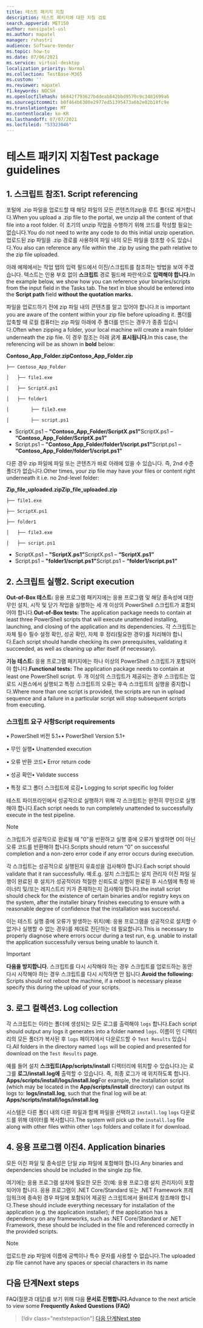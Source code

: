 ```yaml
---
title: 테스트 패키지 지침
description: 테스트 패키지에 대한 지침 검토
search.appverid: MET150
author: mansipatel-usl
ms.author: mapatel
manager: rshastri
audience: Software-Vendor
ms.topic: how-to
ms.date: 07/06/2021
ms.service: virtual-desktop
localization_priority: Normal
ms.collection: TestBase-M365
ms.custom: ''
ms.reviewer: mapatel
f1.keywords: NOCSH
ms.openlocfilehash: b6842f793627bddeab842bbd9570c9c3481699a6
ms.sourcegitcommit: b0f464b6300e2977ed51395473a6b2e02b18fc9e
ms.translationtype: MT
ms.contentlocale: ko-KR
ms.lasthandoff: 07/07/2021
ms.locfileid: "53323046"
---
```

# <a name="test-package-guidelines"></a><span data-ttu-id="95dcb-103">테스트 패키지 지침</span><span class="sxs-lookup"><span data-stu-id="95dcb-103">Test package guidelines</span></span>

## <a name="1---script-referencing"></a><span data-ttu-id="95dcb-104">1. 스크립트 참조</span><span class="sxs-lookup"><span data-stu-id="95dcb-104">1.   Script referencing</span></span>

<span data-ttu-id="95dcb-105">포털에 .zip 파일을 업로드할 때 해당 파일의 모든 콘텐츠의zip을 루트 폴더로 제거합니다.</span><span class="sxs-lookup"><span data-stu-id="95dcb-105">When you upload a .zip file to the portal, we unzip all the content of that file into a root folder.</span></span> <span data-ttu-id="95dcb-106">이 초기의 unzip 작업을 수행하기 위해 코드를 작성할 필요는 없습니다.</span><span class="sxs-lookup"><span data-stu-id="95dcb-106">You do not need to write any code to do this initial unzip operation.</span></span> <span data-ttu-id="95dcb-107">업로드된 zip 파일을 .zip 경로를 사용하여 파일 내의 모든 파일을 참조할 수도 있습니다.</span><span class="sxs-lookup"><span data-stu-id="95dcb-107">You also can reference any file within the .zip by using the path relative to the zip file uploaded.</span></span>

<span data-ttu-id="95dcb-108">아래 예제에서는 작업 탭의 입력 필드에서 이진/스크립트를 참조하는 방법을 보여 주겠습니다. 텍스트는 인용 부호 없이 **스크립트** 경로 필드에 파란색으로 **입력해야 합니다.**</span><span class="sxs-lookup"><span data-stu-id="95dcb-108">In the example below, we show how you can reference your binaries/scripts from the input field in the Tasks tab. The text in blue should be entered into the **Script path** field **without the quotation marks.**</span></span>

<span data-ttu-id="95dcb-109">파일을 업로드하기 전에 zip 파일 내의 콘텐츠를 알고 있어야 합니다.</span><span class="sxs-lookup"><span data-stu-id="95dcb-109">It is important you are aware of the content within your zip file before uploading it.</span></span> <span data-ttu-id="95dcb-110">폴더를 압축할 때 로컬 컴퓨터는 zip 파일 아래에 주 폴더를 만드는 경우가 종종 있습니다.</span><span class="sxs-lookup"><span data-stu-id="95dcb-110">Often when zipping a folder, your local machine will create a main folder underneath the zip file.</span></span> <span data-ttu-id="95dcb-111">이 경우 참조는 아래 굵게 **표시됩니다.**</span><span class="sxs-lookup"><span data-stu-id="95dcb-111">In this case, the referencing will be as shown in **bold** below:</span></span>

 <span data-ttu-id="95dcb-112">**Contoso_App_Folder.zip**</span><span class="sxs-lookup"><span data-stu-id="95dcb-112">**Contoso_App_Folder.zip**</span></span>
~~~ 
├── Contoso_App_Folder

│   ├── file1.exe

│   ├── ScriptX.ps1

│   ├── folder1

│        ├── file3.exe

│        ├── script.ps1
~~~

  - <span data-ttu-id="95dcb-113">ScriptX.ps1 – **"Contoso_App_Folder/ScriptX.ps1"**</span><span class="sxs-lookup"><span data-stu-id="95dcb-113">ScriptX.ps1 – **“Contoso_App_Folder/ScriptX.ps1”**</span></span>
  - <span data-ttu-id="95dcb-114">Script.ps1 – **"Contoso_App_Folder/folder1/script.ps1"**</span><span class="sxs-lookup"><span data-stu-id="95dcb-114">Script.ps1 – **“Contoso_App_Folder/folder1/script.ps1”**</span></span>

<span data-ttu-id="95dcb-115">다른 경우 zip 파일에 파일 또는 콘텐츠가 바로 아래에 있을 수 있습니다. 즉, 2nd 수준 폴더가 없습니다.</span><span class="sxs-lookup"><span data-stu-id="95dcb-115">Other times, your zip file may have your files or content right underneath it i.e. no 2nd-level folder:</span></span>

 <span data-ttu-id="95dcb-116">**Zip_file_uploaded.zip**</span><span class="sxs-lookup"><span data-stu-id="95dcb-116">**Zip_file_uploaded.zip**</span></span>
~~~ 
├── file1.exe

├── ScriptX.ps1

├── folder1

│   ├── file3.exe

│   ├── script.ps1
~~~
  - <span data-ttu-id="95dcb-117">ScriptX.ps1 – **"ScriptX.ps1"**</span><span class="sxs-lookup"><span data-stu-id="95dcb-117">ScriptX.ps1 – **“ScriptX.ps1”**</span></span>
  - <span data-ttu-id="95dcb-118">Script.ps1 – **"folder1/script.ps1"**</span><span class="sxs-lookup"><span data-stu-id="95dcb-118">Script.ps1 – **“folder1/script.ps1”**</span></span>
  
## <a name="2---script-execution"></a><span data-ttu-id="95dcb-119">2. 스크립트 실행</span><span class="sxs-lookup"><span data-stu-id="95dcb-119">2.   Script execution</span></span>

<span data-ttu-id="95dcb-120">**Out-of-Box 테스트:** 응용 프로그램 패키지에는 응용 프로그램 및 해당 종속성에 대한 무인 설치, 시작 및 닫기 작업을 실행하는 세 개 이상의 PowerShell 스크립트가 포함되어야 합니다.</span><span class="sxs-lookup"><span data-stu-id="95dcb-120">**Out-of-Box tests:** The application package needs to contain at least three PowerShell scripts that will execute unattended installing, launching, and closing of the application and its dependencies.</span></span> <span data-ttu-id="95dcb-121">각 스크립트는 자체 필수 필수 설정 확인, 성공 확인, 자체 후 정리(필요한 경우)를 처리해야 합니다.</span><span class="sxs-lookup"><span data-stu-id="95dcb-121">Each script should handle checking its own prerequisites, validating it succeeded, as well as cleaning up after itself (if necessary).</span></span>

<span data-ttu-id="95dcb-122">**기능 테스트:** 응용 프로그램 패키지에는 하나 이상의 PowerShell 스크립트가 포함되어야 합니다.</span><span class="sxs-lookup"><span data-stu-id="95dcb-122">**Functional tests:** The application package needs to contain at least one PowerShell script.</span></span> <span data-ttu-id="95dcb-123">두 개 이상의 스크립트가 제공되는 경우 스크립트는 업로드 시퀀스에서 실행되고 특정 스크립트의 오류는 후속 스크립트의 실행을 중지합니다.</span><span class="sxs-lookup"><span data-stu-id="95dcb-123">Where more than one script is provided, the scripts are run in upload sequence and a failure in a particular script will stop subsequent scripts from executing.</span></span>

### <a name="script-requirements"></a><span data-ttu-id="95dcb-124">스크립트 요구 사항</span><span class="sxs-lookup"><span data-stu-id="95dcb-124">Script requirements</span></span>

<span data-ttu-id="95dcb-125">• PowerShell 버전 5.1+</span><span class="sxs-lookup"><span data-stu-id="95dcb-125">•   PowerShell Version 5.1+</span></span>     

<span data-ttu-id="95dcb-126">• 무인 실행</span><span class="sxs-lookup"><span data-stu-id="95dcb-126">•   Unattended execution</span></span>    

<span data-ttu-id="95dcb-127">• 오류 반환 코드</span><span class="sxs-lookup"><span data-stu-id="95dcb-127">•   Error return code</span></span>               

<span data-ttu-id="95dcb-128">• 성공 확인</span><span class="sxs-lookup"><span data-stu-id="95dcb-128">•   Validate success</span></span>            

<span data-ttu-id="95dcb-129">• 특정 로그 폴더 스크립트에 로깅</span><span class="sxs-lookup"><span data-stu-id="95dcb-129">•   Logging to script specific log folder</span></span>

<span data-ttu-id="95dcb-130">테스트 파이프라인에서 성공적으로 실행하기 위해 각 스크립트는 완전히 무인으로 실행해야 합니다.</span><span class="sxs-lookup"><span data-stu-id="95dcb-130">Each script needs to run completely unattended to successfully execute in the test pipeline.</span></span>

> [!Note]
> <span data-ttu-id="95dcb-131">스크립트가 성공적으로 완료될 때 "0"을 반환하고 실행 중에 오류가 발생하면 0이 아닌 오류 코드를 반환해야 합니다.</span><span class="sxs-lookup"><span data-stu-id="95dcb-131">Scripts should return “0” on successful completion and a non-zero error code if any error occurs during execution.</span></span>

<span data-ttu-id="95dcb-132">각 스크립트는 성공적으로 실행된지 유효성을 검사해야 합니다.</span><span class="sxs-lookup"><span data-stu-id="95dcb-132">Each script should validate that it ran successfully.</span></span> <span data-ttu-id="95dcb-133">예:</span><span class="sxs-lookup"><span data-stu-id="95dcb-133">E.g.</span></span> <span data-ttu-id="95dcb-134">설치 스크립트는 설치 관리자 이진 파일 실행이 완료된 후 설치가 성공적이라 적절한 신뢰도로 실행이 완료된 후 시스템에 특정 바이너리 및/또는 레지스트리 키가 존재하는지 검사해야 합니다.</span><span class="sxs-lookup"><span data-stu-id="95dcb-134">the install script should check for the existence of certain binaries and/or registry keys on the system, after the installer binary finishes executing to ensure with a reasonable degree of confidence that the installation was successful.</span></span> 

<span data-ttu-id="95dcb-135">이는 테스트 실행 중에 오류가 발생하는 위치(예: 응용 프로그램을 성공적으로 설치할 수 없거나 실행할 수 없는 경우)를 제대로 진단하는 데 필요합니다.</span><span class="sxs-lookup"><span data-stu-id="95dcb-135">This is necessary to properly diagnose where errors occur during a test run, e.g. unable to install the application successfully versus being unable to launch it.</span></span>

> [!Important]
> <span data-ttu-id="95dcb-136">**다음을 방지합니다.** 스크립트를 다시 시작해야 하는 경우 스크립트를 업로드하는 동안 다시 시작해야 하는 경우 스크립트를 다시 시작하면 안 됩니다.</span><span class="sxs-lookup"><span data-stu-id="95dcb-136">**Avoid the following:** Scripts should not reboot the machine, if a reboot is necessary please specify this during the upload of your scripts.</span></span>

## <a name="3---log-collection"></a><span data-ttu-id="95dcb-137">3. 로그 컬렉션</span><span class="sxs-lookup"><span data-stu-id="95dcb-137">3.   Log collection</span></span>

<span data-ttu-id="95dcb-138">각 스크립트는 이라는 폴더에 생성되는 모든 로그를 출력해야 ```logs``` 합니다.</span><span class="sxs-lookup"><span data-stu-id="95dcb-138">Each script should output any logs it generates into a folder named ```logs```.</span></span> <span data-ttu-id="95dcb-139">이름이 인 디렉터리의 모든 폴더가 복사된 후 ```logs``` 페이지에서 다운로드할 수 ```Test Results``` 있습니다.</span><span class="sxs-lookup"><span data-stu-id="95dcb-139">All folders in the directory named ```logs``` will be copied and presented for download on the ```Test Results``` page.</span></span>

<span data-ttu-id="95dcb-140">예를 들어 설치 **스크립트(App/scripts/install** 디렉터리에 위치할 수 있습니다.)는 로그를 **로그/install.log에** 출력할 수 있습니다. 즉, 최종 로그가 에 위치하도록 합니다. **Apps/scripts/install/logs/install.log**</span><span class="sxs-lookup"><span data-stu-id="95dcb-140">For example, the installation script (which may be located in the **App/scripts/install** directory) can output its logs to: **logs/install.log**, such that the final log will be at: **Apps/scripts/install/logs/install.log**</span></span>

<span data-ttu-id="95dcb-141">시스템은 다른 폴더 내의 다른 파일과 함께 파일을 선택하고 ```install.log``` ```logs``` 다운로드를 위해 데이터를 복사합니다.</span><span class="sxs-lookup"><span data-stu-id="95dcb-141">The system will pick up the ```install.log``` file along with other files within other ```logs``` folders and collate it for download.</span></span>


## <a name="4---application-binaries"></a><span data-ttu-id="95dcb-142">4. 응용 프로그램 이진</span><span class="sxs-lookup"><span data-stu-id="95dcb-142">4.   Application binaries</span></span>

<span data-ttu-id="95dcb-143">모든 이진 파일 및 종속성은 단일 zip 파일에 포함해야 합니다.</span><span class="sxs-lookup"><span data-stu-id="95dcb-143">Any binaries and dependencies should be included in the single zip file.</span></span> 

<span data-ttu-id="95dcb-144">여기에는 응용 프로그램 설치에 필요한 모든 것(예: 응용 프로그램 설치 관리자)이 포함되어야 합니다. 응용 프로그램이 .NET Core/Standard 또는 .NET Framework 프레임워크에 종속된 경우 파일에 포함되어 제공된 스크립트에서 올바르게 참조해야 합니다.</span><span class="sxs-lookup"><span data-stu-id="95dcb-144">These should include everything necessary for installation of the application (e.g. the application installer); if the application has a dependency on any frameworks, such as .NET Core/Standard or .NET Framework, these should be included in the file and referenced correctly in the provided scripts.</span></span>


> [!Note]
> <span data-ttu-id="95dcb-145">업로드한 zip 파일에 이름에 공백이나 특수 문자를 사용할 수 없습니다.</span><span class="sxs-lookup"><span data-stu-id="95dcb-145">The uploaded zip file cannot have any spaces or special characters in its name</span></span>

## <a name="next-steps"></a><span data-ttu-id="95dcb-146">다음 단계</span><span class="sxs-lookup"><span data-stu-id="95dcb-146">Next steps</span></span>

<span data-ttu-id="95dcb-147">FAQ(질문과 대답)를 보기 위해 다음 **문서로 진행합니다.**</span><span class="sxs-lookup"><span data-stu-id="95dcb-147">Advance to the next article to view some **Frequently Asked Questions (FAQ)**</span></span>
> [!div class="nextstepaction"]
> [<span data-ttu-id="95dcb-148">다음 단계</span><span class="sxs-lookup"><span data-stu-id="95dcb-148">Next step</span></span>](faq.md)
